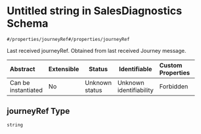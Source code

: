 # Untitled string in SalesDiagnostics Schema

```txt
#/properties/journeyRef#/properties/journeyRef
```

Last received journeyRef. Obtained from last received Journey message.


| Abstract            | Extensible | Status         | Identifiable            | Custom Properties | Additional Properties | Access Restrictions | Defined In                                                                                                    |
| :------------------ | ---------- | -------------- | ----------------------- | :---------------- | --------------------- | ------------------- | ------------------------------------------------------------------------------------------------------------- |
| Can be instantiated | No         | Unknown status | Unknown identifiability | Forbidden         | Allowed               | none                | [sales-diagnostics.json\*](../../schema/proprietary-extensions/sales-diagnostics.json "open original schema") |

## journeyRef Type

`string`
